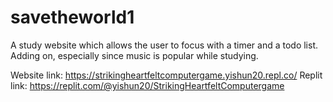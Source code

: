 # savetheworld1
A study website which allows the user to focus with a timer and a todo list. Adding on, especially since music is popular while studying.

Website link: https://strikingheartfeltcomputergame.yishun20.repl.co/
Replit link: https://replit.com/@yishun20/StrikingHeartfeltComputergame
